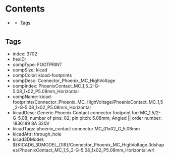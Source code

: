 



Contents
========

* [](#)
	* [Tags](#tags)

# 

## Tags

- index: 3702
- hexID: 
- oompType: FOOTPRINT
- oompSize: kicad
- oompColor: kicad-footprints
- oompDesc: Connector_Phoenix_MC_HighVoltage
- oompIndex: PhoenixContact_MC_1,5_2-G-5.08_1x02_P5.08mm_Horizontal
- oompName: kicad-footprints/Connector_Phoenix_MC_HighVoltage/PhoenixContact_MC_1,5_2-G-5.08_1x02_P5.08mm_Horizontal
- kicadDesc: Generic Phoenix Contact connector footprint for: MC_1,5/2-G-5.08; number of pins: 02; pin pitch: 5.08mm; Angled || order number: 1836189 8A 320V
- kicadTags: phoenix_contact connector MC_01x02_G_5.08mm
- kicadAttr: through_hole
- kicad3DModel: ${KICAD6_3DMODEL_DIR}/Connector_Phoenix_MC_HighVoltage.3dshapes/PhoenixContact_MC_1,5_2-G-5.08_1x02_P5.08mm_Horizontal.wrl
